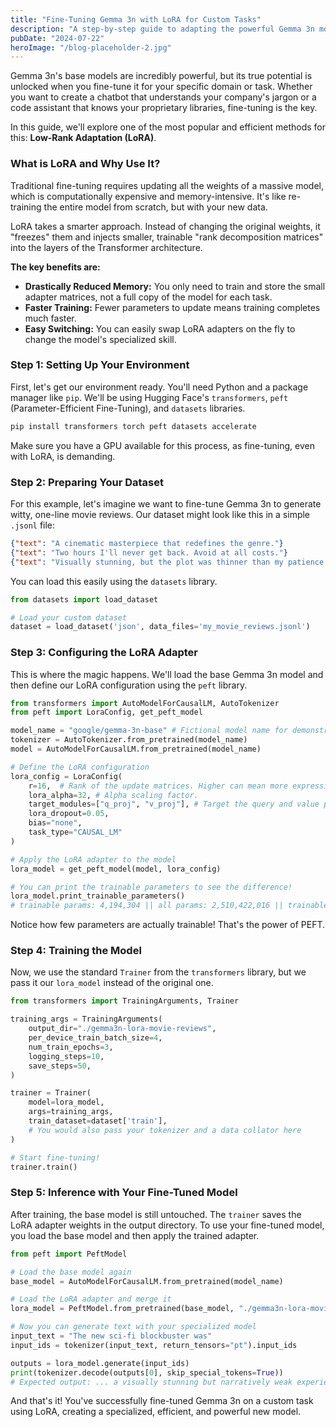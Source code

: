 ```yaml
---
title: "Fine-Tuning Gemma 3n with LoRA for Custom Tasks"
description: "A step-by-step guide to adapting the powerful Gemma 3n model for your specific needs using Low-Rank Adaptation (LoRA), one of the most efficient fine-tuning techniques."
pubDate: "2024-07-22"
heroImage: "/blog-placeholder-2.jpg"
---
```


Gemma 3n's base models are incredibly powerful, but its true potential is unlocked when you fine-tune it for your specific domain or task. Whether you want to create a chatbot that understands your company's jargon or a code assistant that knows your proprietary libraries, fine-tuning is the key.

In this guide, we'll explore one of the most popular and efficient methods for this: **Low-Rank Adaptation (LoRA)**.

### What is LoRA and Why Use It?

Traditional fine-tuning requires updating all the weights of a massive model, which is computationally expensive and memory-intensive. It's like re-training the entire model from scratch, but with your new data.

LoRA takes a smarter approach. Instead of changing the original weights, it "freezes" them and injects smaller, trainable "rank decomposition matrices" into the layers of the Transformer architecture.

**The key benefits are:**
- **Drastically Reduced Memory:** You only need to train and store the small adapter matrices, not a full copy of the model for each task.
- **Faster Training:** Fewer parameters to update means training completes much faster.
- **Easy Switching:** You can easily swap LoRA adapters on the fly to change the model's specialized skill.

### Step 1: Setting Up Your Environment

First, let's get our environment ready. You'll need Python and a package manager like `pip`. We'll be using Hugging Face's `transformers`, `peft` (Parameter-Efficient Fine-Tuning), and `datasets` libraries.

```bash
pip install transformers torch peft datasets accelerate
```

Make sure you have a GPU available for this process, as fine-tuning, even with LoRA, is demanding.

### Step 2: Preparing Your Dataset

For this example, let's imagine we want to fine-tune Gemma 3n to generate witty, one-line movie reviews. Our dataset might look like this in a simple `.jsonl` file:

```json
{"text": "A cinematic masterpiece that redefines the genre."}
{"text": "Two hours I'll never get back. Avoid at all costs."}
{"text": "Visually stunning, but the plot was thinner than my patience."}
```

You can load this easily using the `datasets` library.

```python
from datasets import load_dataset

# Load your custom dataset
dataset = load_dataset('json', data_files='my_movie_reviews.jsonl')
```

### Step 3: Configuring the LoRA Adapter

This is where the magic happens. We'll load the base Gemma 3n model and then define our LoRA configuration using the `peft` library.

```python
from transformers import AutoModelForCausalLM, AutoTokenizer
from peft import LoraConfig, get_peft_model

model_name = "google/gemma-3n-base" # Fictional model name for demonstration
tokenizer = AutoTokenizer.from_pretrained(model_name)
model = AutoModelForCausalLM.from_pretrained(model_name)

# Define the LoRA configuration
lora_config = LoraConfig(
    r=16,  # Rank of the update matrices. Higher can mean more expressive, but more params.
    lora_alpha=32, # Alpha scaling factor.
    target_modules=["q_proj", "v_proj"], # Target the query and value projections in attention layers.
    lora_dropout=0.05,
    bias="none",
    task_type="CAUSAL_LM"
)

# Apply the LoRA adapter to the model
lora_model = get_peft_model(model, lora_config)

# You can print the trainable parameters to see the difference!
lora_model.print_trainable_parameters()
# trainable params: 4,194,304 || all params: 2,510,422,016 || trainable%: 0.16707
```

Notice how few parameters are actually trainable! That's the power of PEFT.

### Step 4: Training the Model

Now, we use the standard `Trainer` from the `transformers` library, but we pass it our `lora_model` instead of the original one.

```python
from transformers import TrainingArguments, Trainer

training_args = TrainingArguments(
    output_dir="./gemma3n-lora-movie-reviews",
    per_device_train_batch_size=4,
    num_train_epochs=3,
    logging_steps=10,
    save_steps=50,
)

trainer = Trainer(
    model=lora_model,
    args=training_args,
    train_dataset=dataset['train'],
    # You would also pass your tokenizer and a data collator here
)

# Start fine-tuning!
trainer.train()
```

### Step 5: Inference with Your Fine-Tuned Model

After training, the base model is still untouched. The `trainer` saves the LoRA adapter weights in the output directory. To use your fine-tuned model, you load the base model and then apply the trained adapter.

```python
from peft import PeftModel

# Load the base model again
base_model = AutoModelForCausalLM.from_pretrained(model_name)

# Load the LoRA adapter and merge it
lora_model = PeftModel.from_pretrained(base_model, "./gemma3n-lora-movie-reviews")

# Now you can generate text with your specialized model
input_text = "The new sci-fi blockbuster was"
input_ids = tokenizer(input_text, return_tensors="pt").input_ids

outputs = lora_model.generate(input_ids)
print(tokenizer.decode(outputs[0], skip_special_tokens=True))
# Expected output: ... a visually stunning but narratively weak experience.
```

And that's it! You've successfully fine-tuned Gemma 3n on a custom task using LoRA, creating a specialized, efficient, and powerful new model. 